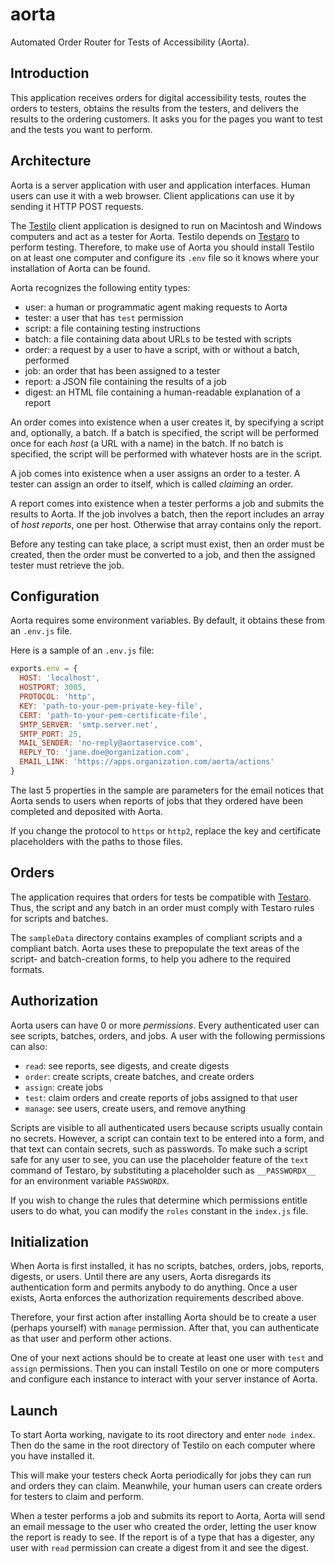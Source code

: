 # aorta

Automated Order Router for Tests of Accessibility (Aorta).

## Introduction

This application receives orders for digital accessibility tests, routes the orders to testers, obtains the results from the testers, and delivers the results to the ordering customers. It asks you for the pages you want to test and the tests you want to perform.

## Architecture

Aorta is a server application with user and application interfaces. Human users can use it with a web browser. Client applications can use it by sending it HTTP POST requests.

The [Testilo](https://github.com/jrpool/testilo) client application is designed to run on Macintosh and Windows computers and act as a tester for Aorta. Testilo depends on [Testaro](https://www.npmjs.com/package/testaro) to perform testing. Therefore, to make use of Aorta you should install Testilo on at least one computer and configure its `.env` file so it knows where your installation of Aorta can be found.

Aorta recognizes the following entity types:
- user: a human or programmatic agent making requests to Aorta
- tester: a user that has `test` permission
- script: a file containing testing instructions
- batch: a file containing data about URLs to be tested with scripts
- order: a request by a user to have a script, with or without a batch, performed
- job: an order that has been assigned to a tester
- report: a JSON file containing the results of a job
- digest: an HTML file containing a human-readable explanation of a report

An order comes into existence when a user creates it, by specifying a script and, optionally, a batch. If a batch is specified, the script will be performed once for each _host_ (a URL with a name) in the batch. If no batch is specified, the script will be performed with whatever hosts are in the script.

A job comes into existence when a user assigns an order to a tester. A tester can assign an order to itself, which is called _claiming_ an order.

A report comes into existence when a tester performs a job and submits the results to Aorta. If the job involves a batch, then the report includes an array of _host reports_, one per host. Otherwise that array contains only the report.

Before any testing can take place, a script must exist, then an order must be created, then the order must be converted to a job, and then the assigned tester must retrieve the job.

## Configuration

Aorta requires some environment variables. By default, it obtains these from an `.env.js` file.

Here is a sample of an `.env.js` file:

```javascript
exports.env = {
  HOST: 'localhost',
  HOSTPORT: 3005,
  PROTOCOL: 'http',
  KEY: 'path-to-your-pem-private-key-file',
  CERT: 'path-to-your-pem-certificate-file',
  SMTP_SERVER: 'smtp.server.net',
  SMTP_PORT: 25,
  MAIL_SENDER: 'no-reply@aortaservice.com',
  REPLY_TO: 'jane.doe@organization.com',
  EMAIL_LINK: 'https://apps.organization.com/aorta/actions'
}
```

The last 5 properties in the sample are parameters for the email notices that Aorta sends to users when reports of jobs that they ordered have been completed and deposited with Aorta.

If you change the protocol to `https` or `http2`, replace the key and certificate placeholders with the paths to those files.

## Orders

The application requires that orders for tests be compatible with [Testaro](https://www.npmjs.com/package/testaro). Thus, the script and any batch in an order must comply with Testaro rules for scripts and batches.

The `sampleData` directory contains examples of compliant scripts and a compliant batch. Aorta uses these to prepopulate the text areas of the script- and batch-creation forms, to help you adhere to the required formats.

## Authorization

Aorta users can have 0 or more _permissions_. Every authenticated user can see scripts, batches, orders, and jobs. A user with the following permissions can also:
- `read`: see reports, see digests, and create digests
- `order`: create scripts, create batches, and create orders
- `assign`: create jobs
- `test`: claim orders and create reports of jobs assigned to that user
- `manage`: see users, create users, and remove anything

Scripts are visible to all authenticated users because scripts usually contain no secrets. However, a script can contain text to be entered into a form, and that text can contain secrets, such as passwords. To make such a script safe for any user to see, you can use the placeholder feature of the `text` command of Testaro, by substituting a placeholder such as `__PASSWORDX__` for an environment variable `PASSWORDX`.

If you wish to change the rules that determine which permissions entitle users to do what, you can modify the `roles` constant in the `index.js` file.

## Initialization

When Aorta is first installed, it has no scripts, batches, orders, jobs, reports, digests, or users. Until there are any users, Aorta disregards its authentication form and permits anybody to do anything. Once a user exists, Aorta enforces the authorization requirements described above.

Therefore, your first action after installing Aorta should be to create a user (perhaps yourself) with `manage` permission. After that, you can authenticate as that user and perform other actions.

One of your next actions should be to create at least one user with `test` and `assign` permissions. Then you can install Testilo on one or more computers and configure each instance to interact with your server instance of Aorta.

## Launch

To start Aorta working, navigate to its root directory and enter `node index`. Then do the same in the root directory of Testilo on each computer where you have installed it.

This will make your testers check Aorta periodically for jobs they can run and orders they can claim. Meanwhile, your human users can create orders for testers to claim and perform.

When a tester performs a job and submits its report to Aorta, Aorta will send an email message to the user who created the order, letting the user know the report is ready to see. If the report is of a type that has a digester, any user with `read` permission can create a digest from it and see the digest.
